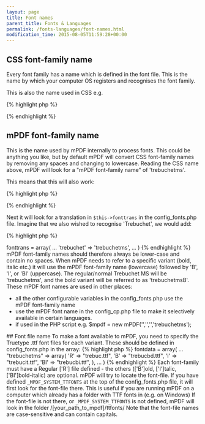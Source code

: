 ```yaml
---
layout: page
title: Font names
parent_title: Fonts & Languages
permalink: /fonts-languages/font-names.html
modification_time: 2015-08-05T11:59:28+00:00
---
```


## CSS font-family name

Every font family has a name which is defined in the font file. This is the name by which your computer OS registers and recognises the font family.

This is also the name used in CSS e.g.

{% highlight php %}
    

{% endhighlight %}

## mPDF font-family name

<p>This is the name used by mPDF internally to process fonts. This could be anything you like, but by default mPDF will convert CSS font-family names by removing any spaces and changing to lowercase. Reading the CSS name above, mPDF will look for a "mPDF font-family name" of 'trebuchetms'.

This means that this will also work:

{% highlight php %}
    

{% endhighlight %}

<p>Next it will look for a translation in <code>$this-&gt;fonttrans</code> in the <span class="filename">config_fonts.php</span> file. Imagine that we also wished to recognise 'Trebuchet', we would add:

{% highlight php %}
<?php

$this->fonttrans = array(

...

    'trebuchet' => 'trebuchetms',

...

)
{% endhighlight %}

mPDF font-family names should therefore always be lower-case and contain no spaces. When mPDF needs to refer to a specific variant (bold, italic etc.) it will use the mPDF font-family name (lowercase) followed by 'B', 'I', or 'BI' (uppercase). The regular/normal Trebuchet MS will be 'trebuchetms', and the bold variant will be referred to as 'trebuchetmsB'.

These mPDF font names are used in other places:

<ul>
<li>all the other configurable variables in the <span class="filename">config_fonts.php</span> use the mPDF font-family name</li>
<li>use the mPDF font name in the <span class="filename">config_cp.php</span> file to make it selectively available in certain languages.</li>
<li>if used in the PHP script e.g. $mpdf = new mPDF('','','','trebuchetms');</li>
</ul>

## Font file name

To make a font available to mPDF, you need to specify the Truetype .ttf font files for each variant.

These should be defined in <span class="filename">config_fonts.php</span> in the array:

{% highlight php %}
<?php

$this->fontdata = array(

...

    "trebuchetms" => array(

        'R' => "trebuc.ttf",

        'B' => "trebucbd.ttf",

        'I' => "trebucit.ttf",

        'BI' => "trebucbi.ttf",

        ),

...

)
{% endhighlight %}

Each font-family must have a Regular ['R'] file defined - the others (['B']old, ['I']talic, ['BI']bold-italic) are optional.

mPDF will try to locate the font-file. If you have defined <code>_MPDF_SYSTEM_TTFONTS</code> at the top of the <span class="filename">config_fonts.php</span> file, it will first look for the font-file there. This is useful if you are running mPDF on a computer which already has a folder with TTF fonts in (e.g. on Windows)

If the font-file is not there, or <code>_MPDF_SYSTEM_TTFONTS</code> is not defined, mPDF will look in the folder <span class="filename">/[your_path_to_mpdf]/ttfonts/</span>

Note that the font-file names are case-sensitive and can contain capitals.

